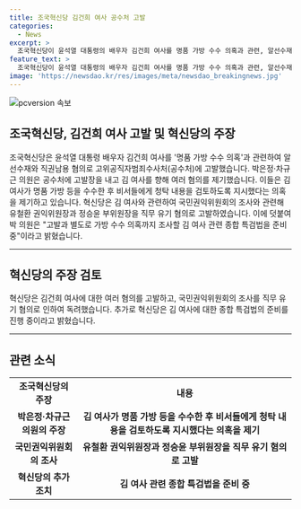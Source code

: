 ```yaml
---
title: 조국혁신당 김건희 여사 공수처 고발
categories:
  - News
excerpt: >
  조국혁신당이 윤석열 대통령의 배우자 김건희 여사를 명품 가방 수수 의혹과 관련, 알선수재와 직권남용 혐의로 고위공직자범죄수사처(공수처)에 고발했다. 조국혁신당 소속 의원들은 김 여사의 명품 가방과 관련, 국가보훈부 사무관 소개 등을 비서들에게 지시한 의혹을 강조하며 국민권익위원회의 종결 처리를 직무 유기 혐의로 고발했다. 이에 대비해 김 여사 관련 종합 특검법을 준비 중인 것으로 밝혔다. (150자)
feature_text: >
  조국혁신당이 윤석열 대통령의 배우자 김건희 여사를 명품 가방 수수 의혹과 관련, 알선수재와 직권남용 혐의로 고위공직자범죄수사처(공수처)에 고발했다. 조국혁신당 소속 의원들은 김 여사의 명품 가방과 관련, 국가보훈부 사무관 소개 등을 비서들에게 지시한 의혹을 강조하며 국민권익위원회의 종결 처리를 직무 유기 혐의로 고발했다. 이에 대비해 김 여사 관련 종합 특검법을 준비 중인 것으로 밝혔다. (150자)
image: 'https://newsdao.kr/res/images/meta/newsdao_breakingnews.jpg'
---
```


<p><img src="https://newsdao.kr/res/images/meta/newsdao_breakingnews.jpg" alt="pcversion 속보" /></p>

<h2 data-ke-size="size26">조국혁신당, 김건희 여사 고발 및 혁신당의 주장</h2>

<p>조국혁신당은 윤석열 대통령 배우자 김건희 여사를 '명품 가방 수수 의혹'과 관련하여 알선수재와 직권남용 혐의로 고위공직자범죄수사처(공수처)에 고발했습니다. 박은정·차규근 의원은 공수처에 고발장을 내고 김 여사를 향해 여러 혐의를 제기했습니다. 이들은 김 여사가 명품 가방 등을 수수한 후 비서들에게 청탁 내용을 검토하도록 지시했다는 의혹을 제기하고 있습니다. 혁신당은 김 여사와 관련하여 국민권익위원회의 조사와 관련해 유철환 권익위원장과 정승윤 부위원장을 직무 유기 혐의로 고발하였습니다. 이에 덧붙여 박 의원은 "고발과 별도로 가방 수수 의혹까지 조사할 김 여사 관련 종합 특검법을 준비 중"이라고 밝혔습니다.</p>

<hr>

<h2 data-ke-size="size26">혁신당의 주장 검토</h2>

<p>혁신당은 김건희 여사에 대한 여러 혐의를 고발하고, 국민권익위원회의 조사를 직무 유기 혐의로 인하여 독려했습니다. 추가로 혁신당은 김 여사에 대한 종합 특검법의 준비를 진행 중이라고 밝혔습니다.</p>

<hr>

<h2 data-ke-size="size26">관련 소식</h2>

<table>
  <tbody>
    <tr>
      <td style="text-align: center; height: 17px;"><b>조국혁신당의 주장</b></td>
      <td style="text-align: center; height: 17px;"><b>내용</b></td>
    </tr>
    <tr>
      <td style="text-align: center; height: 17px;"><b>박은정·차규근 의원의 주장</b></td>
      <td style="text-align: center; height: 17px;"><b>김 여사가 명품 가방 등을 수수한 후 비서들에게 청탁 내용을 검토하도록 지시했다는 의혹을 제기</b></td>
    </tr>
    <tr>
      <td style="text-align: center; height: 17px;"><b>국민권익위원회의 조사</b></td>
      <td style="text-align: center; height: 17px;"><b>유철환 권익위원장과 정승윤 부위원장을 직무 유기 혐의로 고발</b></td>
    </tr>
    <tr>
      <td style="text-align: center; height: 17px;"><b>혁신당의 추가 조치</b></td>
      <td style="text-align: center; height: 17px;"><b>김 여사 관련 종합 특검법을 준비 중</b></td>
    </tr>
  </tbody>
</table>

<p data-ke-size="size16">&nbsp;</p>

